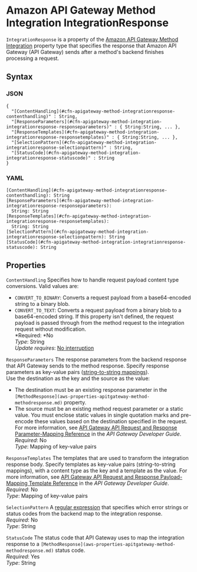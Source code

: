 # Amazon API Gateway Method Integration IntegrationResponse<a name="aws-properties-apitgateway-method-integration-integrationresponse"></a>

`IntegrationResponse` is a property of the [Amazon API Gateway Method Integration](aws-properties-apitgateway-method-integration.md) property type that specifies the response that Amazon API Gateway \(API Gateway\) sends after a method's backend finishes processing a request\.

## Syntax<a name="w4ab1c21c14c44b5"></a>

### JSON<a name="aws-properties-apitgateway-method-integration-integrationresponse-syntax.json"></a>

```
{
  "[ContentHandling](#cfn-apigateway-method-integrationresponse-contenthandling)" : String,
  "[ResponseParameters](#cfn-apigateway-method-integration-integrationresponse-responseparameters)" : { String:String, ... },
  "[ResponseTemplates](#cfn-apigateway-method-integration-integrationresponse-responsetemplates)" : { String:String, ... },
  "[SelectionPattern](#cfn-apigateway-method-integration-integrationresponse-selectionpattern)" : String,
  "[StatusCode](#cfn-apigateway-method-integration-integrationresponse-statuscode)" : String
}
```

### YAML<a name="aws-properties-apitgateway-method-integration-integrationresponse-syntax.yaml"></a>

```
[ContentHandling](#cfn-apigateway-method-integrationresponse-contenthandling): String
[ResponseParameters](#cfn-apigateway-method-integration-integrationresponse-responseparameters):
  String: String
[ResponseTemplates](#cfn-apigateway-method-integration-integrationresponse-responsetemplates):
  String: String
[SelectionPattern](#cfn-apigateway-method-integration-integrationresponse-selectionpattern): String
[StatusCode](#cfn-apigateway-method-integration-integrationresponse-statuscode): String
```

## Properties<a name="w4ab1c21c14c44b7"></a>

`ContentHandling`  <a name="cfn-apigateway-method-integrationresponse-contenthandling"></a>
Specifies how to handle request payload content type conversions\. Valid values are:  
+ `CONVERT_TO_BINARY`: Converts a request payload from a base64\-encoded string to a binary blob\.
+ `CONVERT_TO_TEXT`: Converts a request payload from a binary blob to a base64\-encoded string\.
If this property isn't defined, the request payload is passed through from the method request to the integration request without modification\.  
*Required: *No  
*Type*: String  
*Update requires*: [No interruption](using-cfn-updating-stacks-update-behaviors.md#update-no-interrupt)

`ResponseParameters`  <a name="cfn-apigateway-method-integration-integrationresponse-responseparameters"></a>
The response parameters from the backend response that API Gateway sends to the method response\. Specify response parameters as key\-value pairs \([string\-to\-string mappings](mappings-section-structure.md)\)\.  
Use the destination as the key and the source as the value:  
+ The destination must be an existing response parameter in the `[MethodResponse](aws-properties-apitgateway-method-methodresponse.md)` property\.
+ The source must be an existing method request parameter or a static value\. You must enclose static values in single quotation marks and pre\-encode these values based on the destination specified in the request\.
For more information, see [API Gateway API Request and Response Parameter\-Mapping Reference](https://docs.aws.amazon.com/apigateway/latest/developerguide/request-response-data-mappings.html) in the *API Gateway Developer Guide*\.  
*Required*: No  
*Type*: Mapping of key\-value pairs

`ResponseTemplates`  <a name="cfn-apigateway-method-integration-integrationresponse-responsetemplates"></a>
The templates that are used to transform the integration response body\. Specify templates as key\-value pairs \(string\-to\-string mappings\), with a content type as the key and a template as the value\. For more information, see [API Gateway API Request and Response Payload\-Mapping Template Reference](https://docs.aws.amazon.com/apigateway/latest/developerguide/api-gateway-mapping-template-reference.html) in the *API Gateway Developer Guide*\.  
*Required*: No  
*Type*: Mapping of key\-value pairs

`SelectionPattern`  <a name="cfn-apigateway-method-integration-integrationresponse-selectionpattern"></a>
A [regular expression](cfn-regexes.md) that specifies which error strings or status codes from the backend map to the integration response\.  
*Required*: No  
*Type*: String

`StatusCode`  <a name="cfn-apigateway-method-integration-integrationresponse-statuscode"></a>
The status code that API Gateway uses to map the integration response to a `[MethodResponse](aws-properties-apitgateway-method-methodresponse.md)` status code\.  
*Required*: Yes  
*Type*: String